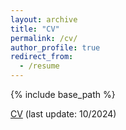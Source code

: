 ```yaml
---
layout: archive
title: "CV"
permalink: /cv/
author_profile: true
redirect_from:
  - /resume
---
```


{% include base_path %}

[CV](https://drive.google.com/file/d/1AF5ZH3O_cOmAFFCRpGdn3c7vPmB82Ky3/view?usp=share_link) (last update: 10/2024)
